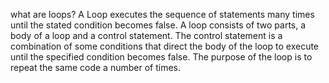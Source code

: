 what are loops? A Loop executes the sequence of statements many times until the
stated condition becomes false. A loop consists of two parts, a body of a loop
and a control statement. The control statement is a combination of some
conditions that direct the body of the loop to execute until the specified
condition becomes false. The purpose of the loop is to repeat the same code a
number of times.